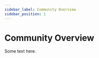 ```yaml
---
sidebar_label: Community Overview
sidebar_position: 1
---
```


# Community Overview

Some text here.